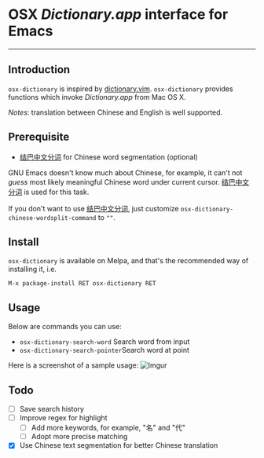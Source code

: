 # OSX *Dictionary.app* interface for Emacs
---

## Introduction
`osx-dictionary` is inspired by [dictionary.vim](https://github.com/itchyny/dictionary.vim). `osx-dictionary` provides functions which invoke *Dictionary.app* from Mac OS X.

_Notes_: translation between Chinese and English is well supported.

## Prerequisite
* [结巴中文分词](https://github.com/fxsjy/jieba) for Chinese word segmentation (optional)

GNU Emacs doesn't know much about Chinese, for example, it can't not *guess* most likely meaningful Chinese word under current cursor. [结巴中文分词](https://github.com/fxsjy/jieba) is used for this task.

If you don't want to use [结巴中文分词](https://github.com/fxsjy/jieba), just customize `osx-dictionary-chinese-wordsplit-command` to `""`.

## Install
`osx-dictionary` is available on Melpa, and that's the recommended way of
installing it, i.e.

`M-x package-install RET osx-dictionary RET`

## Usage
Below are commands you can use:

* `osx-dictionary-search-word` Search word from input
* `osx-dictionary-search-pointer`Search word at point

Here is a screenshot of a sample usage:
![Imgur](http://i.imgur.com/BBg8ZHR.png)

## Todo
- [ ] Save search history
- [ ] Improve regex for highlight
  - [ ] Add more keywords, for example, "名" and "代"
  - [ ] Adopt more precise matching
- [x] Use Chinese text segmentation for better Chinese translation

